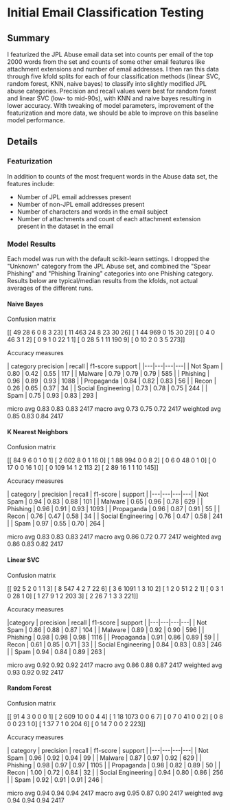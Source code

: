 # Initial Email Classification Testing

## Summary

I featurized the JPL Abuse email data set into counts per email of the top 2000 words from the set and counts of some other email features like attachment extensions and number of email addresses. I then ran this data through five kfold splits for each of four classification methods (linear SVC, random forest, KNN, naive bayes) to classify into slightly modified JPL abuse categories. Precision and recall values were best for random forest and linear SVC (low- to mid-90s), with KNN and naive bayes resulting in lower accuracy. With tweaking of model parameters, improvement of the featurization and more data, we should be able to improve on this baseline model performance.

## Details

### Featurization

In addition to counts of the most frequent words in the Abuse data set, the features include:
 * Number of JPL email addresses present
 * Number of non-JPL email addresses present
 * Number of characters and words in the email subject
 * Number of attachments and count of each attachment extension present in the dataset in the email

### Model Results

Each model was run with the default scikit-learn settings. I dropped the "Unknown" category from the JPL Abuse set, and combined the "Spear Phishing" and "Phishing Training" categories into one Phishing category. Results below are typical/median results from the kfolds, not actual averages of the different runs.

#### Naive Bayes

Confusion matrix

[[ 49  28 6 0 8 3  23]
 [ 11 463  24 8  23  30  26]
 [  1  44 969 0  15  30  29]
 [  0 4 0  46 3 1 2]
 [  0 9 1 0  22 1 1]
 [  0  28 5 1  11 190 9]
 [  0  10 2 0 3 5 273]]

Accuracy measures


| category precision | recall | f1-score support |
|---|---|---|---|
| Not Spam | 0.80 | 0.42 | 0.55 | 117 |
| Malware | 0.79 | 0.79 | 0.79 | 585 |
| Phishing | 0.96 | 0.89 | 0.93 | 1088 |
| Propaganda | 0.84 | 0.82 | 0.83 | 56 |
| Recon | 0.26 | 0.65 | 0.37 | 34 |
| Social Engineering | 0.73 | 0.78 | 0.75 | 244 |
| Spam | 0.75 | 0.93 | 0.83 | 293 |

micro avg   0.83  0.83  0.83  2417
macro avg   0.73  0.75  0.72  2417
weighted avg   0.85  0.83  0.84  2417

#### K Nearest Neighbors

Confusion matrix

[[ 84 9 6 0 1 0 1]
 [  2 602 8 0 1  16 0]
 [  1  88 994 0 0 8 2]
 [  0 6 0  48 0 1 0]
 [  0  17 0 0  16 1 0]
 [  0 109  14 1 2 113 2]
 [  2  89  16 1 1  10 145]]

Accuracy measures


| category | precision | recall | f1-score | support |
|---|---|---|---|
| Not Spam | 0.94 | 0.83 | 0.88 | 101 |
| Malware | 0.65 | 0.96 | 0.78 | 629 |
| Phishing | 0.96 | 0.91 | 0.93 | 1093 |
| Propaganda | 0.96 | 0.87 | 0.91 | 55 |
| Recon | 0.76 | 0.47 | 0.58 | 34 |
| Social Engineering | 0.76 | 0.47 | 0.58 | 241 |
| Spam | 0.97 | 0.55 | 0.70 | 264 |

micro avg   0.83  0.83  0.83  2417
macro avg   0.86  0.72  0.77  2417
weighted avg   0.86  0.83  0.82  2417

#### Linear SVC

Confusion matrix

[[  92  5  2  0  1  1  3]
 [ 8  547  4  2  7 22  6]
 [ 3  6 1091  1  3 10  2]
 [ 1  2  0 51  2  2  1]
 [ 0  3  1  0 28  1  0]
 [ 1 27  9  1  2  203  3]
 [ 2 26  7  1  3  3  221]]

Accuracy measures


|category | precision | recall | f1-score | support |
|---|---|---|---|
| Not Spam | 0.86 | 0.88 | 0.87 | 104 |
| Malware | 0.89 | 0.92 | 0.90 | 596 |
| Phishing | 0.98 | 0.98 | 0.98 | 1116 |
| Propaganda | 0.91 | 0.86 | 0.89 | 59 |
| Recon | 0.61 | 0.85 | 0.71 | 33 |
| Social Engineering | 0.84 | 0.83 | 0.83 | 246 |
| Spam | 0.94 | 0.84 | 0.89 | 263 |

micro avg   0.92  0.92  0.92  2417
macro avg   0.86  0.88  0.87  2417
weighted avg   0.93  0.92  0.92  2417

#### Random Forest

Confusion matrix

[[  91  4  3  0  0  0  1]
 [ 2  609 10  0  0  4  4]
 [ 1 18 1073  0  0  6  7]
 [ 0  7  0 41  0  0  2]
 [ 0  8  0  0 23  1  0]
 [ 1 37  7  1  0  204  6]
 [ 0 14  7  0  0  2  223]]

Accuracy measures


| category | precision | recall | f1-score | support |
|---|---|---|---|
| Not Spam | 0.96 | 0.92 | 0.94 | 99 |
| Malware | 0.87 | 0.97 | 0.92 | 629 |
| Phishing | 0.98 | 0.97 | 0.97 | 1105 |
| Propaganda | 0.98 | 0.82 | 0.89 | 50 |
| Recon | 1.00 | 0.72 | 0.84 | 32 |
| Social Engineering | 0.94 | 0.80 | 0.86 | 256 |
| Spam | 0.92 | 0.91 | 0.91 | 246 |

micro avg   0.94  0.94  0.94  2417
macro avg   0.95  0.87  0.90  2417
weighted avg   0.94  0.94  0.94  2417
